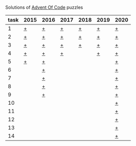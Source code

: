Solutions of [Advent Of Code](https://adventofcode.com) puzzles

task | 2015 | 2016 | 2017 | 2018 | 2019 | 2020
------------ | ------------ | ------------ | ------------- | ------------- | ------------- | -------------
1  | [+](https://adventofcode.com/2015/day/1) | [+](https://adventofcode.com/2016/day/1) | [+](https://adventofcode.com/2017/day/1) | [+](https://adventofcode.com/2018/day/1) | [+](https://adventofcode.com/2019/day/1) | [+](https://adventofcode.com/2020/day/1)
2  | [+](https://adventofcode.com/2015/day/2) | [+](https://adventofcode.com/2016/day/2) | [+](https://adventofcode.com/2017/day/2) | [+](https://adventofcode.com/2019/day/2) | [+](https://adventofcode.com/2019/day/1) | [+](https://adventofcode.com/2020/day/2)
3  | [+](https://adventofcode.com/2015/day/3) | [+](https://adventofcode.com/2016/day/3) | [+](https://adventofcode.com/2017/day/3) | [+](https://adventofcode.com/2018/day/3) | [+](https://adventofcode.com/2019/day/3) | [+](https://adventofcode.com/2020/day/3)
4  | [+](https://adventofcode.com/2015/day/4) | [+](https://adventofcode.com/2016/day/4) | [+](https://adventofcode.com/2017/day/4) | | [+](https://adventofcode.com/2019/day/4) | [+](https://adventofcode.com/2020/day/4)
5  | [+](https://adventofcode.com/2015/day/5) | [+](https://adventofcode.com/2016/day/5) | | | | [+](https://adventofcode.com/2020/day/5)
6  |   | [+](https://adventofcode.com/2016/day/6) | | | | [+](https://adventofcode.com/2020/day/6)
7  |   | [+](https://adventofcode.com/2016/day/7) | | | | [+](https://adventofcode.com/2020/day/7)
8  |   | [+](https://adventofcode.com/2016/day/8) | | | | [+](https://adventofcode.com/2020/day/8)
9  |   | [+](https://adventofcode.com/2016/day/9) | | | | [+](https://adventofcode.com/2020/day/9)
10 |   | | | | | [+](https://adventofcode.com/2020/day/10)
11 |   | | | | | [+](https://adventofcode.com/2020/day/11)
12 |   | | | | | [+](https://adventofcode.com/2020/day/12)
13 |   | | | | | [+](https://adventofcode.com/2020/day/13)
14 |   | | | | | [+](https://adventofcode.com/2020/day/14)